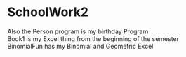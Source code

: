 # SchoolWork2
Also the Person program is my birthday Program <br>
Book1 is my Excel thing from the beginning of the semester <br>
BinomialFun has my Binomial and Geometric Excel <br>
